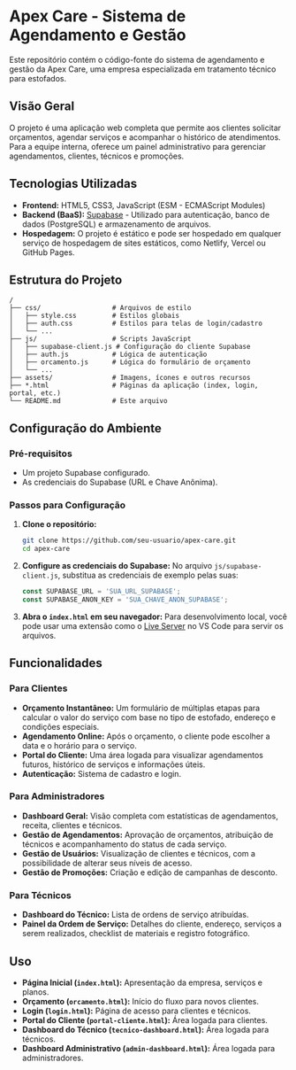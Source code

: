 # Apex Care - Sistema de Agendamento e Gestão

Este repositório contém o código-fonte do sistema de agendamento e gestão da Apex Care, uma empresa especializada em tratamento técnico para estofados.

##  Visão Geral

O projeto é uma aplicação web completa que permite aos clientes solicitar orçamentos, agendar serviços e acompanhar o histórico de atendimentos. Para a equipe interna, oferece um painel administrativo para gerenciar agendamentos, clientes, técnicos e promoções.

## Tecnologias Utilizadas

- **Frontend:** HTML5, CSS3, JavaScript (ESM - ECMAScript Modules)
- **Backend (BaaS):** [Supabase](https://supabase.io/) - Utilizado para autenticação, banco de dados (PostgreSQL) e armazenamento de arquivos.
- **Hospedagem:** O projeto é estático e pode ser hospedado em qualquer serviço de hospedagem de sites estáticos, como Netlify, Vercel ou GitHub Pages.

## Estrutura do Projeto

```
/
├── css/                  # Arquivos de estilo
│   ├── style.css         # Estilos globais
│   ├── auth.css          # Estilos para telas de login/cadastro
│   └── ...
├── js/                   # Scripts JavaScript
│   ├── supabase-client.js # Configuração do cliente Supabase
│   ├── auth.js           # Lógica de autenticação
│   ├── orcamento.js      # Lógica do formulário de orçamento
│   └── ...
├── assets/               # Imagens, ícones e outros recursos
├── *.html                # Páginas da aplicação (index, login, portal, etc.)
└── README.md             # Este arquivo
```

## Configuração do Ambiente

### Pré-requisitos

- Um projeto Supabase configurado.
- As credenciais do Supabase (URL e Chave Anônima).

### Passos para Configuração

1.  **Clone o repositório:**
    ```bash
    git clone https://github.com/seu-usuario/apex-care.git
    cd apex-care
    ```

2.  **Configure as credenciais do Supabase:**
    No arquivo `js/supabase-client.js`, substitua as credenciais de exemplo pelas suas:

    ```javascript
    const SUPABASE_URL = 'SUA_URL_SUPABASE';
    const SUPABASE_ANON_KEY = 'SUA_CHAVE_ANON_SUPABASE';
    ```

3.  **Abra o `index.html` em seu navegador:**
    Para desenvolvimento local, você pode usar uma extensão como o [Live Server](https://marketplace.visualstudio.com/items?itemName=ritwickdey.LiveServer) no VS Code para servir os arquivos.

## Funcionalidades

### Para Clientes

-   **Orçamento Instantâneo:** Um formulário de múltiplas etapas para calcular o valor do serviço com base no tipo de estofado, endereço e condições especiais.
-   **Agendamento Online:** Após o orçamento, o cliente pode escolher a data e o horário para o serviço.
-   **Portal do Cliente:** Uma área logada para visualizar agendamentos futuros, histórico de serviços e informações úteis.
-   **Autenticação:** Sistema de cadastro e login.

### Para Administradores

-   **Dashboard Geral:** Visão completa com estatísticas de agendamentos, receita, clientes e técnicos.
-   **Gestão de Agendamentos:** Aprovação de orçamentos, atribuição de técnicos e acompanhamento do status de cada serviço.
-   **Gestão de Usuários:** Visualização de clientes e técnicos, com a possibilidade de alterar seus níveis de acesso.
-   **Gestão de Promoções:** Criação e edição de campanhas de desconto.

### Para Técnicos

-   **Dashboard do Técnico:** Lista de ordens de serviço atribuídas.
-   **Painel da Ordem de Serviço:** Detalhes do cliente, endereço, serviços a serem realizados, checklist de materiais e registro fotográfico.

## Uso

-   **Página Inicial (`index.html`):** Apresentação da empresa, serviços e planos.
-   **Orçamento (`orcamento.html`):** Início do fluxo para novos clientes.
-   **Login (`login.html`):** Página de acesso para clientes e técnicos.
-   **Portal do Cliente (`portal-cliente.html`):** Área logada para clientes.
-   **Dashboard do Técnico (`tecnico-dashboard.html`):** Área logada para técnicos.
-   **Dashboard Administrativo (`admin-dashboard.html`):** Área logada para administradores.
